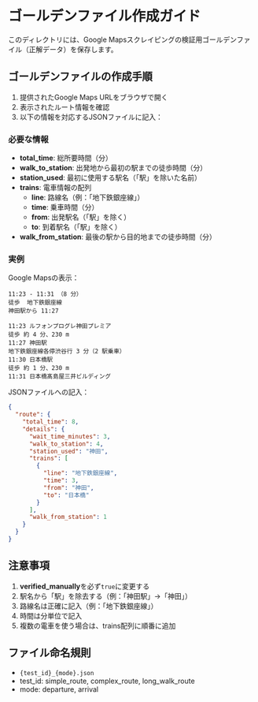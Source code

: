 # ゴールデンファイル作成ガイド

このディレクトリには、Google Mapsスクレイピングの検証用ゴールデンファイル（正解データ）を保存します。

## ゴールデンファイルの作成手順

1. 提供されたGoogle Maps URLをブラウザで開く
2. 表示されたルート情報を確認
3. 以下の情報を対応するJSONファイルに記入：

### 必要な情報

- **total_time**: 総所要時間（分）
- **walk_to_station**: 出発地から最初の駅までの徒歩時間（分）
- **station_used**: 最初に使用する駅名（「駅」を除いた名前）
- **trains**: 電車情報の配列
  - **line**: 路線名（例：「地下鉄銀座線」）
  - **time**: 乗車時間（分）
  - **from**: 出発駅名（「駅」を除く）
  - **to**: 到着駅名（「駅」を除く）
- **walk_from_station**: 最後の駅から目的地までの徒歩時間（分）

### 実例

Google Mapsの表示：
```
11:23 - 11:31 （8 分）
徒歩  地下鉄銀座線
神田駅から 11:27

11:23 ルフォンプログレ神田プレミア
徒歩 約 4 分、230 m
11:27 神田駅
地下鉄銀座線各停渋谷行 3 分（2 駅乗車）
11:30 日本橋駅
徒歩 約 1 分、230 m
11:31 日本橋髙島屋三井ビルディング
```

JSONファイルへの記入：
```json
{
  "route": {
    "total_time": 8,
    "details": {
      "wait_time_minutes": 3,
      "walk_to_station": 4,
      "station_used": "神田",
      "trains": [
        {
          "line": "地下鉄銀座線",
          "time": 3,
          "from": "神田",
          "to": "日本橋"
        }
      ],
      "walk_from_station": 1
    }
  }
}
```

## 注意事項

1. **verified_manually**を必ず`true`に変更する
2. 駅名から「駅」を除去する（例：「神田駅」→「神田」）
3. 路線名は正確に記入（例：「地下鉄銀座線」）
4. 時間は分単位で記入
5. 複数の電車を使う場合は、trains配列に順番に追加

## ファイル命名規則

- `{test_id}_{mode}.json`
- test_id: simple_route, complex_route, long_walk_route
- mode: departure, arrival